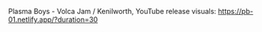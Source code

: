 Plasma Boys - Volca Jam / Kenilworth, YouTube release visuals: https://pb-01.netlify.app/?duration=30
